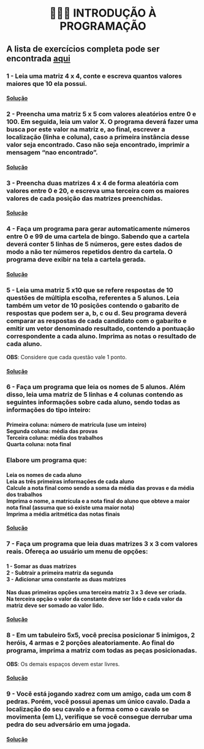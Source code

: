 <h1 align="center">👨🏻‍💻 INTRODUÇÃO À PROGRAMAÇÃO</h1>

## A lista de exercícios completa pode ser encontrada [aqui](https://docs.google.com/document/d/1s3Dfu_cX1HYqZEL8H-lu3WdOVe5-O7oIKFsH-ny2Pjs)

### 1 - Leia uma matriz 4 x 4, conte e escreva quantos valores maiores que 10 ela possui.

#### [Solução](ex01.c)

### 2 - Preencha uma matriz 5 x 5 com valores aleatórios entre 0 e 100. Em seguida, leia um valor X. O programa deverá fazer uma busca por este valor na matriz e, ao final, escrever a localização (linha e coluna), caso a primeira instância desse valor seja encontrado. Caso não seja encontrado, imprimir a mensagem “nao encontrado”.

#### [Solução](ex02.c)

### 3 - Preencha duas matrizes 4 x 4 de forma aleatória com valores entre 0 e 20, e escreva uma terceira com os maiores valores de cada posição das matrizes preenchidas.

#### [Solução](ex03.c)

### 4 - Faça um programa para gerar automaticamente números entre 0 e 99 de uma cartela de bingo. Sabendo que a cartela deverá conter 5 linhas de 5 números, gere estes dados de modo a não ter números repetidos dentro da cartela. O programa deve exibir na tela a cartela gerada.

#### [Solução](ex04.c)

### 5 - Leia uma matriz 5 x10 que se refere respostas de 10 questões de múltipla escolha, referentes a 5 alunos. Leia também um vetor de 10 posições contendo o gabarito de respostas que podem ser a, b, c ou d. Seu programa deverá comparar as respostas de cada candidato com o gabarito e emitir um vetor denominado resultado, contendo a pontuação correspondente a cada aluno. Imprima as notas o resultado de cada aluno.

**OBS**: Considere que cada questão vale 1 ponto.

#### [Solução](ex05.c)

### 6 - Faça um programa que leia os nomes de 5 alunos. Além disso, leia uma matriz de 5 linhas e 4 colunas contendo as seguintes informações sobre cada aluno, sendo todas as informações do tipo inteiro:

#### Primeira coluna: número de matrícula (use um inteiro)<br/>Segunda coluna: média das provas<br/>Terceira coluna: média dos trabalhos<br/>Quarta coluna: nota final

### Elabore um programa que:

#### Leia os nomes de cada aluno<br/>Leia as três primeiras informações de cada aluno<br/>Calcule a nota final como sendo a soma da média das provas e da média dos trabalhos<br/>Imprima o nome, a matrícula e a nota final do aluno que obteve a maior nota final (assuma que só existe uma maior nota)<br/>Imprima a média aritmética das notas finais<br/>

#### [Solução](ex06.c)

### 7 - Faça um programa que leia duas matrizes 3 x 3 com valores reais. Ofereça ao usuário um menu de opções:

#### 1 - Somar as duas matrizes<br/>2 - Subtrair a primeira matriz da segunda<br/>3 - Adicionar uma constante as duas matrizes<br/><br/>Nas duas primeiras opções uma terceira matriz 3 x 3 deve ser criada.<br/>Na terceira opção o valor da constante deve ser lido e cada valor da matriz deve ser somado ao valor lido.

#### [Solução](ex07.c)

### 8 - Em um tabuleiro 5x5, você precisa posicionar 5 inimigos, 2 heróis, 4 armas e 2 porções aleatoriamente. Ao final do programa, imprima a matriz com todas as peças posicionadas.

**OBS**: Os demais espaços devem estar livres.

#### [Solução](ex08.c)

### 9 - Você está jogando xadrez com um amigo, cada um com 8 pedras. Porém, você possui apenas um único cavalo. Dada a localização do seu cavalo e a forma como o cavalo se movimenta (em L), verifique se você consegue derrubar uma pedra do seu adversário em uma jogada.

#### [Solução](ex09.c)
